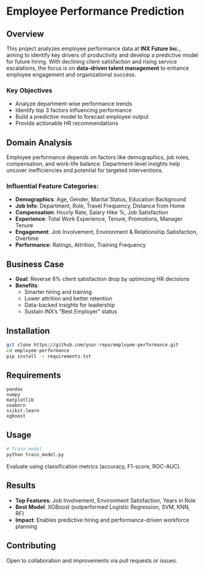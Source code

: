 
# Employee Performance Prediction

## Overview
This project analyzes employee performance data at **INX Future Inc.**, aiming to identify key drivers of productivity and develop a predictive model for future hiring. With declining client satisfaction and rising service escalations, the focus is on **data-driven talent management** to enhance employee engagement and organizational success.

### Key Objectives
- Analyze department-wise performance trends  
- Identify top 3 factors influencing performance  
- Build a predictive model to forecast employee output  
- Provide actionable HR recommendations

## Domain Analysis
Employee performance depends on factors like demographics, job roles, compensation, and work-life balance. Department-level insights help uncover inefficiencies and potential for targeted interventions.

### Influential Feature Categories:
- **Demographics**: Age, Gender, Marital Status, Education Background  
- **Job Info**: Department, Role, Travel Frequency, Distance from Home  
- **Compensation**: Hourly Rate, Salary Hike %, Job Satisfaction  
- **Experience**: Total Work Experience, Tenure, Promotions, Manager Tenure  
- **Engagement**: Job Involvement, Environment & Relationship Satisfaction, Overtime  
- **Performance**: Ratings, Attrition, Training Frequency

## Business Case
- **Goal**: Reverse 8% client satisfaction drop by optimizing HR decisions  
- **Benefits**:
  - Smarter hiring and training  
  - Lower attrition and better retention  
  - Data-backed insights for leadership  
  - Sustain INX’s “Best Employer” status

## Installation
```bash
git clone https://github.com/your-repo/employee-performance.git
cd employee-performance
pip install -r requirements.txt
```

## Requirements
```
pandas
numpy
matplotlib
seaborn
scikit-learn
xgboost
```

## Usage
```bash
# Train model
python train_model.py
```
Evaluate using classification metrics (accuracy, F1-score, ROC-AUC).

## Results
- **Top Features**: Job Involvement, Environment Satisfaction, Years in Role  
- **Best Model**: XGBoost (outperformed Logistic Regression, SVM, KNN, RF)  
- **Impact**: Enables predictive hiring and performance-driven workforce planning

## Contributing
Open to collaboration and improvements via pull requests or issues.
